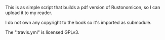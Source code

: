 This is as simple script that builds a pdf version of Rustonomicon, so I can upload it to my
reader.

I do not own any copyright to the book so it's imported as submodule.

The ".travis.yml" is licensed GPLv3.